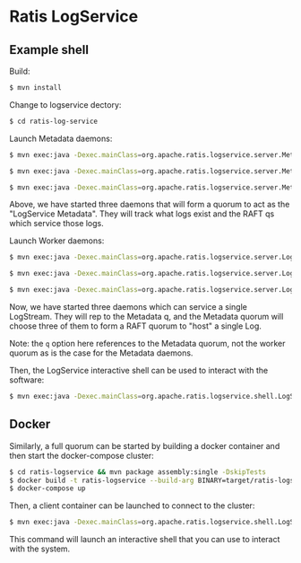 # Ratis LogService


## Example shell

Build:
```bash
$ mvn install
```

Change to logservice dectory:
```bash
$ cd ratis-log-service
```

Launch Metadata daemons:
```bash
$ mvn exec:java -Dexec.mainClass=org.apache.ratis.logservice.server.MetadataServer -Dexec.args="-p 9991 -d $HOME/logservice1 -h localhost -q localhost:9991,localhost:9992,localhost:9993"
```
```bash
$ mvn exec:java -Dexec.mainClass=org.apache.ratis.logservice.server.MetadataServer -Dexec.args="-p 9992 -d $HOME/logservice2 -h localhost -q localhost:9991,localhost:9992,localhost:9993"
```
```bash
$ mvn exec:java -Dexec.mainClass=org.apache.ratis.logservice.server.MetadataServer -Dexec.args="-p 9993 -d $HOME/logservice3 -h localhost -q localhost:9991,localhost:9992,localhost:9993"
```

Above, we have started three daemons that will form a quorum to act as the "LogService Metadata". They will track what
logs exist and the RAFT qs which service those logs.

Launch Worker daemons:
```bash
$ mvn exec:java -Dexec.mainClass=org.apache.ratis.logservice.server.LogServer -Dexec.args="-p 9951 -d $HOME/worker1 -h localhost -q localhost:9991,localhost:9992,localhost:9993"
```
```bash
$ mvn exec:java -Dexec.mainClass=org.apache.ratis.logservice.server.LogServer -Dexec.args="-p 9952 -d $HOME/worker2 -h localhost -q localhost:9991,localhost:9992,localhost:9993"
```
```bash
$ mvn exec:java -Dexec.mainClass=org.apache.ratis.logservice.server.LogServer -Dexec.args="-p 9953 -d $HOME/worker3 -h localhost -q localhost:9991,localhost:9992,localhost:9993"
```

Now, we have started three daemons which can service a single LogStream. They will rep to the Metadata q,
and the Metadata quorum will choose three of them to form a RAFT quorum to "host" a single Log.

Note: the `q` option here references to the Metadata quorum, not the worker quorum as is the case for the Metadata daemons.

Then, the LogService interactive shell can be used to interact with the software:
```bash
$ mvn exec:java -Dexec.mainClass=org.apache.ratis.logservice.shell.LogServiceShell -Dexec.args="-q localhost:9991,localhost:9992,localhost:9993"
```

## Docker

Similarly, a full quorum can be started by building a docker container and then start the docker-compose cluster:
```bash
$ cd ratis-logservice && mvn package assembly:single -DskipTests
$ docker build -t ratis-logservice --build-arg BINARY=target/ratis-logservice-0.4.0-SNAPSHOT-bin.tar.gz --build-arg VERSION=0.4.0-SNAPSHOT .
$ docker-compose up
```

Then, a client container can be launched to connect to the cluster:
```bash
$ mvn exec:java -Dexec.mainClass=org.apache.ratis.logservice.shell.LogServiceShell -Dexec.args="-q localhost:9990,localhost:9991,localhost:9992"
```

This command will launch an interactive shell that you can use to interact with the system.
